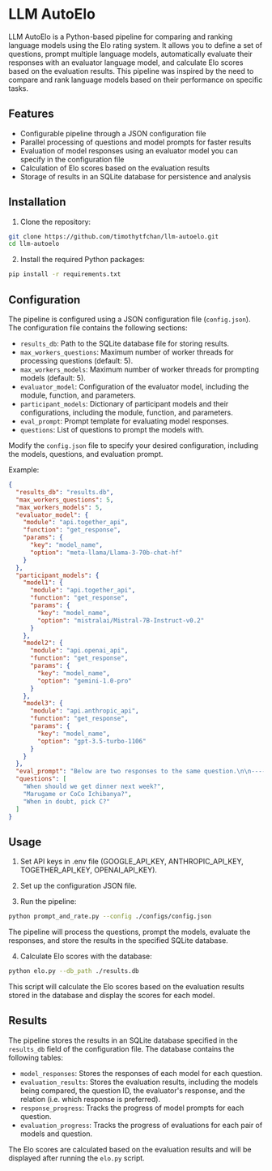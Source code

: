 # LLM AutoElo

LLM AutoElo is a Python-based pipeline for comparing and ranking language models using the Elo rating system. It allows you to define a set of questions, prompt multiple language models, automatically evaluate their responses with an evaluator language model, and calculate Elo scores based on the evaluation results. This pipeline was inspired by the need to compare and rank language models based on their performance on specific tasks.

## Features

- Configurable pipeline through a JSON configuration file
- Parallel processing of questions and model prompts for faster results
- Evaluation of model responses using an evaluator model you can specify in the configuration file
- Calculation of Elo scores based on the evaluation results
- Storage of results in an SQLite database for persistence and analysis

## Installation

1. Clone the repository:

```bash
git clone https://github.com/timothytfchan/llm-autoelo.git
cd llm-autoelo
```

2. Install the required Python packages:

```bash
pip install -r requirements.txt
```

## Configuration

The pipeline is configured using a JSON configuration file (`config.json`). The configuration file contains the following sections:

- `results_db`: Path to the SQLite database file for storing results.
- `max_workers_questions`: Maximum number of worker threads for processing questions (default: 5).
- `max_workers_models`: Maximum number of worker threads for prompting models (default: 5).
- `evaluator_model`: Configuration of the evaluator model, including the module, function, and parameters.
- `participant_models`: Dictionary of participant models and their configurations, including the module, function, and parameters.
- `eval_prompt`: Prompt template for evaluating model responses.
- `questions`: List of questions to prompt the models with.

Modify the `config.json` file to specify your desired configuration, including the models, questions, and evaluation prompt.

Example:

```json
{
  "results_db": "results.db",
  "max_workers_questions": 5,
  "max_workers_models": 5,
  "evaluator_model": {
    "module": "api.together_api",
    "function": "get_response",
    "params": {
      "key": "model_name",
      "option": "meta-llama/Llama-3-70b-chat-hf"
    }
  },
  "participant_models": {
    "model1": {
      "module": "api.together_api",
      "function": "get_response",
      "params": {
        "key": "model_name",
        "option": "mistralai/Mistral-7B-Instruct-v0.2"
      }
    },
    "model2": {
      "module": "api.openai_api",
      "function": "get_response",
      "params": {
        "key": "model_name",
        "option": "gemini-1.0-pro"
      }
    },
    "model3": {
      "module": "api.anthropic_api",
      "function": "get_response",
      "params": {
        "key": "model_name",
        "option": "gpt-3.5-turbo-1106"
      }
    }
  },
  "eval_prompt": "Below are two responses to the same question.\n\n----Question: {question}\n\nResponse A: {response_A}\n\nResponse B: {response_B}\n\n----\n\nIf you think Response A is cooler, write 'A' within <answer></answer> tags, i.e. <answer>A</answer>.\n\nIf you think Response B is cooler, write 'B' within <answer></answer> tags, i.e. <answer>B</answer>.\n\nNow, please reason and then provide your answer.",
  "questions": [
    "When should we get dinner next week?",
    "Marugame or CoCo Ichibanya?",
    "When in doubt, pick C?"
  ]
}
```

## Usage
1. Set API keys in .env file (GOOGLE_API_KEY, ANTHROPIC_API_KEY, TOGETHER_API_KEY, OPENAI_API_KEY).

2. Set up the configuration JSON file.

3. Run the pipeline:

```bash
python prompt_and_rate.py --config ./configs/config.json
```

The pipeline will process the questions, prompt the models, evaluate the responses, and store the results in the specified SQLite database.

4. Calculate Elo scores with the database:

```bash
python elo.py --db_path ./results.db
```

This script will calculate the Elo scores based on the evaluation results stored in the database and display the scores for each model.

## Results

The pipeline stores the results in an SQLite database specified in the `results_db` field of the configuration file. The database contains the following tables:

- `model_responses`: Stores the responses of each model for each question.
- `evaluation_results`: Stores the evaluation results, including the models being compared, the question ID, the evaluator's response, and the relation (i.e. which response is preferred).
- `response_progress`: Tracks the progress of model prompts for each question.
- `evaluation_progress`: Tracks the progress of evaluations for each pair of models and question.

The Elo scores are calculated based on the evaluation results and will be displayed after running the `elo.py` script.
